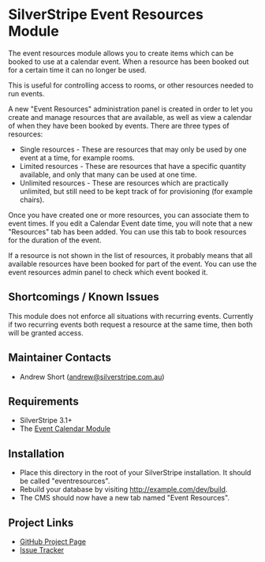 # SilverStripe Event Resources Module

The event resources module allows you to create items which can be booked to use
at a calendar event. When a resource has been booked out for a certain time it
can no longer be used.

This is useful for controlling access to rooms, or other resources needed to run
events.

A new "Event Resources" administration panel is created in order to let you create
and manage resources that are available, as well as view a calendar of when they
have been booked by events. There are three types of resources:

*  Single resources - These are resources that may only be used by one event at
   a time, for example rooms.
*  Limited resources - These are resources that have a specific quantity
   available, and only that many can be used at one time.
*  Unlimited resources - These are resources which are practically unlimited,
   but still need to be kept track of for provisioning (for example chairs).

Once you have created one or more resources, you can associate them to event
times. If you edit a Calendar Event date time, you will note that a new
"Resources" tab has been added. You can use this tab to book resources for
the duration of the event.

If a resource is not shown in the list of resources, it probably means that all
available resources have been booked for part of the event. You can use the
event resources admin panel to check which event booked it.

## Shortcomings / Known Issues

This module does not enforce all situations with recurring events. Currently if
two recurring events both request a resource at the same time, then both will
be granted access.

## Maintainer Contacts
*  Andrew Short (<andrew@silverstripe.com.au>)

## Requirements
*  SilverStripe 3.1+
*  The [Event Calendar Module](http://silverstripe.org/event-calendar)

## Installation

*  Place this directory in the root of your SilverStripe installation. It should
   be called "eventresources".
*  Rebuild your database by visiting http://example.com/dev/build.
*  The CMS should now have a new tab named "Event Resources".

## Project Links
*  [GitHub Project Page](https://github.com/ajshort/silverstripe-eventresources)
*  [Issue Tracker](https://github.com/ajshort/silverstripe-eventresources/issues)